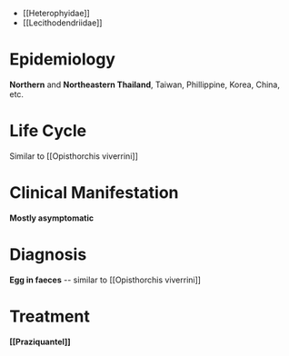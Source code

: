 - [[Heterophyidae]]
- [[Lecithodendriidae]]

# Epidemiology
**Northern** and **Northeastern Thailand**, Taiwan, Phillippine, Korea, China, etc.

# Life Cycle
Similar to [[Opisthorchis viverrini]]

# Clinical Manifestation
**Mostly asymptomatic**

# Diagnosis
**Egg in faeces** -- similar to [[Opisthorchis viverrini]]

# Treatment
**[[Praziquantel]]**